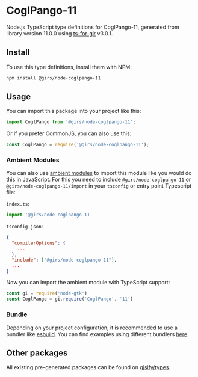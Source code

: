 
# CoglPango-11

Node.js TypeScript type definitions for CoglPango-11, generated from library version 11.0.0 using [ts-for-gir](https://github.com/gjsify/ts-for-gir) v3.0.1.


## Install

To use this type definitions, install them with NPM:
```bash
npm install @girs/node-coglpango-11
```

## Usage

You can import this package into your project like this:
```ts
import CoglPango from '@girs/node-coglpango-11';
```

Or if you prefer CommonJS, you can also use this:
```ts
const CoglPango = require('@girs/node-coglpango-11');
```

### Ambient Modules

You can also use [ambient modules](https://github.com/gjsify/ts-for-gir/tree/main/packages/cli#ambient-modules) to import this module like you would do this in JavaScript.
For this you need to include `@girs/node-coglpango-11` or `@girs/node-coglpango-11/import` in your `tsconfig` or entry point Typescript file:

`index.ts`:
```ts
import '@girs/node-coglpango-11'
```

`tsconfig.json`:
```json
{
  "compilerOptions": {
    ...
  },
  "include": ["@girs/node-coglpango-11"],
  ...
}
```

Now you can import the ambient module with TypeScript support: 

```ts
const gi = require('node-gtk')
const CoglPango = gi.require('CoglPango', '11')
```


### Bundle

Depending on your project configuration, it is recommended to use a bundler like [esbuild](https://esbuild.github.io/). You can find examples using different bundlers [here](https://github.com/gjsify/ts-for-gir/tree/main/examples).

## Other packages

All existing pre-generated packages can be found on [gjsify/types](https://github.com/gjsify/types).

